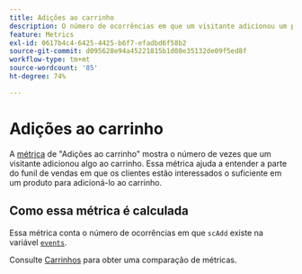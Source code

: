 ```yaml
---
title: Adições ao carrinho
description: O número de ocorrências em que um visitante adicionou um produto ao carrinho.
feature: Metrics
exl-id: 0617b4c4-6425-4425-b6f7-efadbd6f58b2
source-git-commit: d095628e94a45221815b1d08e35132de09f5ed8f
workflow-type: tm+mt
source-wordcount: '85'
ht-degree: 74%

---
```


# Adições ao carrinho

A [métrica](overview.md) de &quot;Adições ao carrinho&quot; mostra o número de vezes que um visitante adicionou algo ao carrinho. Essa métrica ajuda a entender a parte do funil de vendas em que os clientes estão interessados o suficiente em um produto para adicioná-lo ao carrinho.

## Como essa métrica é calculada

Essa métrica conta o número de ocorrências em que `scAdd` existe na variável [`events`](/help/implement/vars/page-vars/events/events-overview.md).

Consulte [Carrinhos](carts.md) para obter uma comparação de métricas.

